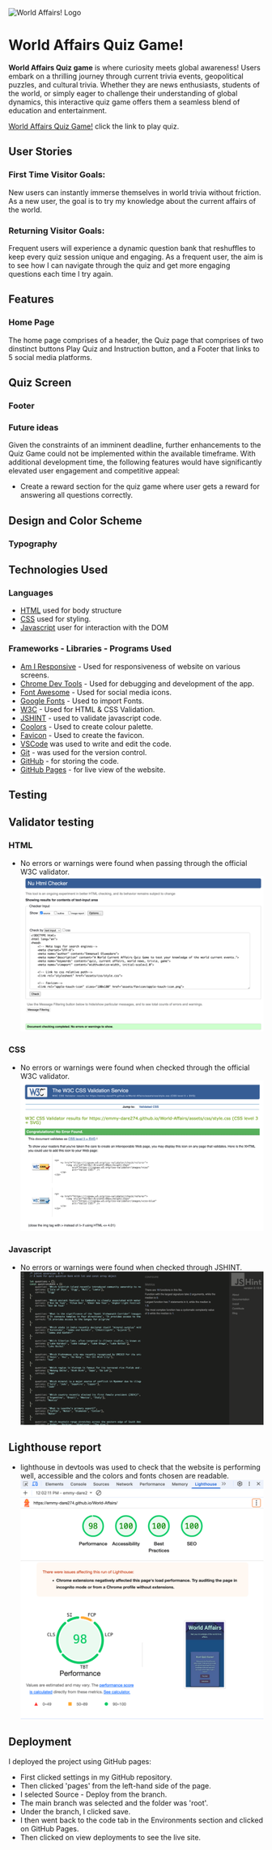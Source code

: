 ![World Affairs! Logo]()


# World Affairs Quiz Game!

<strong>World Affairs Quiz game</strong> is where curiosity meets global awareness! Users embark on a thrilling journey through current trivia events, geopolitical puzzles, and cultural trivia. Whether they are news enthusiasts, students of the world, or simply eager to challenge their understanding of global dynamics, this interactive quiz game offers them a seamless blend of education and entertainment. 

[World Affairs Quiz Game!](https://emmy-dare274.github.io/World-Affairs/) click the link to play quiz.

## <strong>User Stories</strong>

### First Time Visitor Goals:
New users can instantly immerse themselves in world trivia without friction. As a new user, the goal is to try my knowledge about the current affairs of the world.

### Returning Visitor Goals:
Frequent users will experience a dynamic question bank that reshuffles to keep every quiz session unique and engaging. As a frequent user, the aim is to see how I can navigate through the quiz and get more engaging questions each time I try again.


## Features

### Home Page
The home page comprises of a header, the Quiz page that comprises of two dinstinct buttons Play Quiz and Instruction button, and a Footer that links to 5 social media platforms.

## Quiz Screen


### Footer



### Future ideas
Given the constraints of an imminent deadline, further enhancements to the Quiz Game could not be implemented within the available timeframe. With additional development time, the following features would have significantly elevated user engagement and competitive appeal:

  - Create a reward section for the quiz game where user gets a reward for answering all questions correctly.


## Design and Color Scheme


### Typography



## Technologies Used

### Languages

- [HTML](https://developer.mozilla.org/en-US/docs/Web/HTML) used for body structure
- [CSS](https://developer.mozilla.org/en-US/docs/Web/css) used for styling.
- [Javascript](https://developer.mozilla.org/en-US/docs/Web/JavaScript) user for interaction with the DOM

### Frameworks - Libraries - Programs Used

- [Am I Responsive](https://ui.dev/amiresponsive) - Used for responsiveness of website on various screens.
- [Chrome Dev Tools](https://developer.chrome.com/docs/devtools/) - Used for debugging and development of the app.
- [Font Awesome](https://fontawesome.com/) - Used for social media icons.
- [Google Fonts](https://fonts.google.com/) - Used to import Fonts.
- [W3C](https://www.w3.org/) - Used for HTML & CSS Validation.
- [JSHINT](https://jshint.com/) - used to validate javascript code.
- [Coolors](https://coolors.co/) - Used to create colour palette.
- [Favicon](https://favicon.io/) - Used to create the favicon.
- [VSCode](https://code.visualstudio.com/) was used to write and edit the code.
- [Git](https://git-scm.com/) - was used for the version control.
- [GitHub](https://github.com/) - for storing the code.
- [GitHub Pages](https://pages.github.com/) - for live view of the website.


## Testing

## Validator testing
### HTML
- No errors or warnings were found when passing through the official W3C validator.
![HTML validator](assets/documentation/html_validator.png)

### CSS
- No errors or warnings were found when checked through the official W3C validator.
![CSS Validator](assets/documentation/css_validator.png)


### Javascript
- No errors or warnings were found when checked through JSHINT.
![Javascript Validator](assets/documentation/js_hint-validator.png)

## Lighthouse report

- lighthouse in devtools was used to check that the website is performing well, accessible and the colors and fonts chosen are readable.
![Lighthouse Report](assets/documentation/Lighthouse_report.png)

## Deployment

I deployed the project using GitHub pages:

- First clicked settings in my GitHub repository.
- Then clicked 'pages' from the left-hand side of the page.
- I selected Source - Deploy from the branch.
- The main branch was selected and the folder was 'root'.
- Under the branch, I clicked save.
- I then went back to the code tab in the Environments section and clicked on GitHub Pages.
- Then clicked on view deployments to see the live site.

